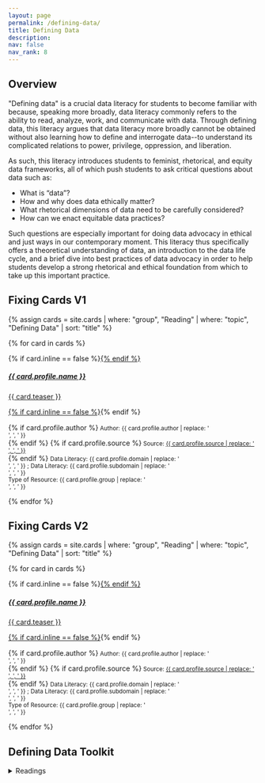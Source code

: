 ```yaml
---
layout: page
permalink: /defining-data/
title: Defining Data
description: 
nav: false
nav_rank: 8
---
```


## Overview

"Defining data" is a crucial data literacy for students to become familiar with because, speaking more broadly, data literacy commonly refers to the ability to read, analyze, work, and communicate with data. Through defining data, this literacy argues that data literacy more broadly cannot be obtained without also learning how to define and interrogate data--to understand its complicated relations to power, privilege, oppression, and liberation. 

As such, this literacy introduces students to feminist, rhetorical, and equity data frameworks, all of which push students to ask critical questions about data such as: 
- What is “data”?
- How and why does data ethically matter?
- What rhetorical dimensions of data need to be carefully considered?
- How can we enact equitable data practices?

Such questions are especially important for doing data advocacy in ethical and just ways in our contemporary moment. This literacy thus specifically offers a theoretical understanding of data, an introduction to the data life cycle, and a brief dive into best practices of data advocacy in order to help students develop a strong rhetorical and ethical foundation from which to take up this important practice. 

## Fixing Cards V1

{% assign cards = site.cards | where: "group", "Reading" | where: "topic", "Defining Data" | sort: "title" %}

{% for card in cards %}

<p>
    <div class="card {% if card.inline == false %}hoverable{% endif %}">
        <div class="row no-gutters">
            <div class="team col-sm-8 col-md-9">
                <div class="card-body">
                    {% if card.inline == false %}<a href="{{ card.url | relative_url }}">{% endif %}
                    <h5 class="card-title">{{ card.profile.name }}</h5>
                    <p class="card-text">
                        {{ card.teaser }}
                    </p>
                    {% if card.inline == false %}</a>{% endif %}
                    <p class="card-text">
			<div style="height:1px;font-size:1px;">&nbsp;</div>
			{% if card.profile.author %}<small class="test-muted"><i class="fas fa-user-pen"></i>  Author: {{ card.profile.author | replace: '<br />', ', ' }} </small><br>{% endif %}
			{% if card.profile.source %}<small class="test-muted"><i class="fas fa-link"></i>  Source: <a href="{{ card.profile.source }}">{{ card.profile.source | replace: '<br />', ', ' }}</a> </small><br>{% endif %} 
			<small class="test-muted"><i class="fas fa-square-poll-vertical"></i>  Data Literacy: {{ card.profile.domain | replace: '<br />', ', ' }} ; Data Literacy: {{ card.profile.subdomain | replace: '<br />', ', ' }} </small> <br>
			<small class="test-muted"><i class="fas fa-table-columns"></i>  Type of Resource: {{ card.profile.group | replace: '<br />', ', ' }} </small>
                    </p>
                </div>
            </div>
        </div>
    </div>
</p>

{% endfor %}

## Fixing Cards V2

{% assign cards = site.cards | where: "group", "Reading" | where: "topic", "Defining Data" | sort: "title" %}

{% for card in cards %}

<p>
    <div class="card {% if card.inline == false %}hoverable{% endif %}">
        <div class="row no-gutters">
            <div class="team col-sm-1 col-md-1">
                <div class="card-body">
                    {% if card.inline == false %}<a href="{{ card.url | relative_url }}">{% endif %}
                    <h5 class="card-title">{{ card.profile.name }}</h5>
                    <p class="card-text">
                        {{ card.teaser }}
                    </p>
                    {% if card.inline == false %}</a>{% endif %}
                    <p class="card-text">
			<div style="height:1px;font-size:1px;">&nbsp;</div>
			{% if card.profile.author %}<small class="test-muted"><i class="fas fa-user-pen"></i>  Author: {{ card.profile.author | replace: '<br />', ', ' }} </small><br>{% endif %}
			{% if card.profile.source %}<small class="test-muted"><i class="fas fa-link"></i>  Source: <a href="{{ card.profile.source }}">{{ card.profile.source | replace: '<br />', ', ' }}</a> </small><br>{% endif %} 
			<small class="test-muted"><i class="fas fa-square-poll-vertical"></i>  Data Literacy: {{ card.profile.domain | replace: '<br />', ', ' }} ; Data Literacy: {{ card.profile.subdomain | replace: '<br />', ', ' }} </small> <br>
			<small class="test-muted"><i class="fas fa-table-columns"></i>  Type of Resource: {{ card.profile.group | replace: '<br />', ', ' }} </small>
                    </p>
                </div>
            </div>
        </div>
    </div>
</p>

{% endfor %}


## Defining Data Toolkit

<details>
<summary> Readings</summary>

{% assign cards = site.cards | where: "group", "Reading" | where: "topic", "Defining Data" | sort: "title" %}

{% for card in cards %}

<p>
    <div class="card {% if card.inline == false %}hoverable{% endif %}">
        <div class="row no-gutters">
            <div class="team col-sm-8 col-md-9">
                <div class="card-body">
                    {% if card.inline == false %}<a href="{{ card.url | relative_url }}">{% endif %}
                    <h5 class="card-title">{{ card.profile.name }}</h5>
                    <p class="card-text">
                        {{ card.teaser }}
                    </p>
                    {% if card.inline == false %}</a>{% endif %}
                    <p class="card-text">
			<div style="height:1px;font-size:1px;">&nbsp;</div>
			{% if card.profile.author %}<small class="test-muted"><i class="fas fa-user-pen"></i>  Author: {{ card.profile.author | replace: '<br />', ', ' }} </small><br>{% endif %}
			{% if card.profile.source %}<small class="test-muted"><i class="fas fa-link"></i>  Source: <a href="{{ card.profile.source }}">{{ card.profile.source | replace: '<br />', ', ' }}</a> </small><br>{% endif %} 
			<small class="test-muted"><i class="fas fa-square-poll-vertical"></i>  Data Literacy: {{ card.profile.domain | replace: '<br />', ', ' }} ; Data Literacy: {{ card.profile.subdomain | replace: '<br />', ', ' }} </small> <br>
			<small class="test-muted"><i class="fas fa-table-columns"></i>  Type of Resource: {{ card.profile.group | replace: '<br />', ', ' }} </small>
                    </p>
                </div>
            </div>
        </div>
    </div>
</p>

{% endfor %}

<br>

</details>

<div style="height:5px;font-size:1px;">&nbsp;</div>
